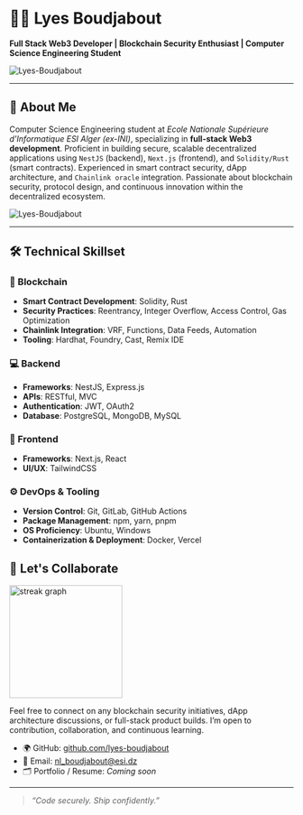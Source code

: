 # 👨‍💻 Lyes Boudjabout

**Full Stack Web3 Developer | Blockchain Security Enthusiast | Computer Science Engineering Student**

<p><img align="center" src="https://github-readme-stats.vercel.app/api?username=Lyes-Boudjabout&show_icons=true&locale=en&bg_color=0d1117&text_color=ffffff&icon_color=79ff97" alt="Lyes-Boudjabout"/></p>

---

## 🧩 About Me

Computer Science Engineering student at *Ecole Nationale Supérieure d'Informatique ESI Alger (ex-INI)*, specializing in **full-stack Web3 development**. Proficient in building secure, scalable decentralized applications using `NestJS` (backend), `Next.js` (frontend), and `Solidity/Rust` (smart contracts). Experienced in smart contract security, dApp architecture, and `Chainlink oracle` integration. Passionate about blockchain security, protocol design, and continuous innovation within the decentralized ecosystem.

<p><img align="left" src="https://github-readme-stats.vercel.app/api/top-langs?username=Lyes-Boudjabout&show_icons=true&locale=en&layout=compact&bg_color=0d1117&text_color=ffffff&icon_color=79ff97" alt="Lyes-Boudjabout" /></p>
<br clear="both" />

---

## 🛠️ Technical Skillset

### 🔗 Blockchain
- **Smart Contract Development**: Solidity, Rust
- **Security Practices**: Reentrancy, Integer Overflow, Access Control, Gas Optimization
- **Chainlink Integration**: VRF, Functions, Data Feeds, Automation
- **Tooling**: Hardhat, Foundry, Cast, Remix IDE

### 💻 Backend
- **Frameworks**: NestJS, Express.js
- **APIs**: RESTful, MVC
- **Authentication**: JWT, OAuth2
- **Database**: PostgreSQL, MongoDB, MySQL

### 🧱 Frontend
- **Frameworks**: Next.js, React
- **UI/UX**: TailwindCSS

### ⚙️ DevOps & Tooling
- **Version Control**: Git, GitLab, GitHub Actions
- **Package Management**: npm, yarn, pnpm
- **OS Proficiency**: Ubuntu, Windows
- **Containerization & Deployment**: Docker, Vercel

## 🤝 Let's Collaborate

<p><img src="https://streak-stats.demolab.com?user=Lyes-Boudjabout&locale=en&mode=daily&theme=dark&hide_border=false&border_radius=5&order=3" height="200" alt="streak graph" /></p>

Feel free to connect on any blockchain security initiatives, dApp architecture discussions, or full-stack product builds. I’m open to contribution, collaboration, and continuous learning.

- 🌍 GitHub: [github.com/lyes-boudjabout](https://github.com/Lyes-Boudjabout)
- 📨 Email: nl_boudjabout@esi.dz
- 🗂 Portfolio / Resume: _Coming soon_

---

> _“Code securely. Ship confidently.”_

